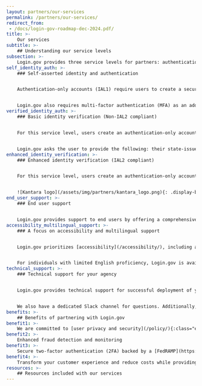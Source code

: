 ```yaml
---
layout: partners/our-services
permalink: /partners/our-services/
redirect_from:
 - /docs/login-gov-roadmap-dec-2024.pdf/
title: >-
    Our services
subtitle: >-
    ## Understanding our service levels
subsection: >-
    Login.gov provides three service levels for partners: authentication, basic identity verification, and enhanced identity verification. Login.gov leverages the [NIST Digital Identity Guidelines](https://pages.nist.gov/800-63-3/){:class="usa-link--external"} for Identity Assurance Level (IAL) and Authenticator Assurance Level (AAL). Login.gov allows you to configure your service depending on the needs of your application.
self_identity_auth: >-
    ### Self-asserted identity and authentication


    Authentication-only accounts (IAL1) require users to create a secure account using an email address and a password.


    Login.gov also requires multi-factor authentication (MFA) as an additional security measure such as face or touch unlock, PIV/CAC card, physical security key, authentication application, text or voice message, or backup codes. You can configure Login.gov MFA settings for your application to correspond with either NIST’s AAL1 or AAL2 level, depending on your preferences.
verified_identity_auth: >-
    ### Basic identity verification (Non-IAL2 compliant)


    For this service level, users create an authentication-only account (email, password, and MFA) and then go a step further to prove their identity.


    Login.gov asks the user to provide the following: their state-issued identification card (ID), Social Security number (SSN), current address, and optionally a phone number. Users have the option to provide their state-issued ID card electronically or in person at a participating U.S. Postal Service location. Login.gov’s basic identity verification service does not meet the IAL2 standard. Agencies that need an IAL2-compliant solution should choose Login.gov’s enhanced identity verification service.
enhanced_identity_verification: >-
    ### Enhanced identity verification (IAL2 compliant)


    For this service level, users create an authentication-only account, and then go further by supplying identity documentation and a selfie. Login.gov uses proven facial matching technology that compares the selfie exclusively with the user’s photo ID—and does not use the image for any other purpose. Users also have the option to choose in-person identity verification at a participating U.S. Postal Service location. The enhanced identity verification service has been certified as compliant at the [NIST IAL2 level](https://pages.nist.gov/800-63-3/){:class="usa-link--external"} by an independent, third-party assessor [Kantara Initiative](https://kantarainitiative.org/trust-status-list/){:class="usa-link--external"}.


    ![Kantara logo](/assets/img/partners/kantara_logo.png){: .display-block .margin-x-auto}
end_user_support: >-
    ### End user support


    Login.gov provides support to end users by offering a comprehensive [online help center](/help/){:class="usa-link--external"} with articles and FAQs addressing common issues - available in English, Spanish, French, and Simplified Chinese. We also operate a help desk 24 hours a day, seven days a week with agents that answer inquiries from our [contact form](/contact/){:class="usa-link--external"} and telephone calls for more complex issues, including in multiple languages via interpreters. Our team will also work together with your agency help desk to assist in providing help content for your end users. 
accessibility_multilingual_support: >-
    ### A focus on accessibility and multilingual support


    Login.gov prioritizes [accessibility](/accessibility/), including an emphasis on Section 508 compliance, to support users with disabilities. Our application is designed to be compatible with screen readers, keyboard navigation, and other assistive technologies that make it easier for individuals with visual, motor, or cognitive impairments to access services.


    For individuals with limited English proficiency, Login.gov is available in Spanish, French, and Simplified Chinese. Our team works with human translators to ensure each translated version of Login.gov is precise and culturally-relevant.
technical_support: >-
    ### Technical support for your agency


    Login.gov provides technical support for successful deployment of your integration. Our integration engineers can answer technical questions about our product, provide guidance on best practices for implementation, and facilitate the launch of your integration to production in weeks, not months.


    We also have a dedicated Slack channel for questions. Additionally, we provide all partners with our step-by-step developer documents, which can be found at [developers.login.gov](https://developers.login.gov/){:class="usa-link--external"}.
benefits: >-
    ## Benefits of partnering with Login.gov
benefit1: >-
    We are committed to [user privacy and security](/policy/){:class="external-link"}
benefit2: >-
    Enhanced fraud detection and monitoring
benefit3: >-
    Secure two-factor authentication (2FA) backed by a [FedRAMP](https://www.fedramp.gov/){:class="external-link"} Moderate ATO
benefit4: >-
    Transform your customer experience and reduce costs while providing a modern, frictionless, and compliant foundation to build digital government services
resources: >-
    ## Resources included with our services
---
```

